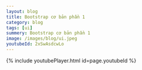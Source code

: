 ```yaml
---
layout: blog
title: Bootstrap cơ bản phần 1  
category: blog
tags: [ui]
summery: Bootstrap cơ bản phần 1   
image: /images/blog/ui.jpeg
youtubeId: 2xSwAsdcwLo
---
```



{% include youtubePlayer.html id=page.youtubeId %}